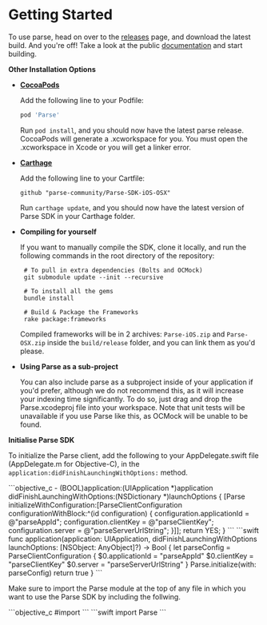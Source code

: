 # Getting Started

To use parse, head on over to the [releases][releases] page, and download the latest build.
And you're off! Take a look at the public [documentation][docs] and start building.

**Other Installation Options**

 - **[CocoaPods](https://cocoapods.org)**
 
   Add the following line to your Podfile:
   ```ruby
   pod 'Parse'
   ```
   Run `pod install`, and you should now have the latest parse release.  CocoaPods will generate a .xcworkspace for you.  You must open the .xcworkspace in Xcode or you will get a linker error.
    
    
 - **[Carthage](https://github.com/carthage/carthage)**
 
   Add the following line to your Cartfile:
   ```
   github "parse-community/Parse-SDK-iOS-OSX"
   ```
   Run `carthage update`, and you should now have the latest version of Parse SDK in your Carthage folder.

 - **Compiling for yourself**

    If you want to manually compile the SDK, clone it locally, and run the following commands in the root directory of the repository:

        # To pull in extra dependencies (Bolts and OCMock)
        git submodule update --init --recursive

        # To install all the gems
        bundle install

        # Build & Package the Frameworks
        rake package:frameworks

    Compiled frameworks will be in 2 archives: `Parse-iOS.zip` and `Parse-OSX.zip` inside the `build/release` folder, and you can link them as you'd please.

 - **Using Parse as a sub-project**

    You can also include parse as a subproject inside of your application if you'd prefer, although we do not recommend this, as it will increase your indexing time significantly. To do so, just drag and drop the Parse.xcodeproj file into your workspace. Note that unit tests will be unavailable if you use Parse like this, as OCMock will be unable to be found.

**Initialise Parse SDK**

To initialize the Parse client, add the following to your AppDelegate.swift file (AppDelegate.m for Objective-C), in the `application:didFinishLaunchingWithOptions:` method.

<div class="language-toggle" markdown="1">
```objective_c
- (BOOL)application:(UIApplication *)application didFinishLaunchingWithOptions:(NSDictionary *)launchOptions {
 [Parse initializeWithConfiguration:[ParseClientConfiguration configurationWithBlock:^(id<ParseMutableClientConfiguration> configuration) {
        configuration.applicationId = @"parseAppId";
        configuration.clientKey = @"parseClientKey";
        configuration.server = @"parseServerUrlString";
    }]];
	return YES;
}
```
```swift
func application(application: UIApplication, didFinishLaunchingWithOptions launchOptions: [NSObject: AnyObject]?) -> Bool {
        let parseConfig = ParseClientConfiguration {
            $0.applicationId = "parseAppId"
            $0.clientKey = "parseClientKey"
            $0.server = "parseServerUrlString"
        }
        Parse.initialize(with: parseConfig)
        return true
}
```
</div>

Make sure to import the Parse module at the top of any file in which you want to use the Parse SDK by including the follwing.

<div class="language-toggle" markdown="1">
```objective_c
#import <Parse/Parse.h>
```
```swift
import Parse
```
</div>

[releases]: https://github.com/parse-community/Parse-SDK-iOS-OSX/releases
[docs]: https://docs.parseplatform.org/ios/guide
